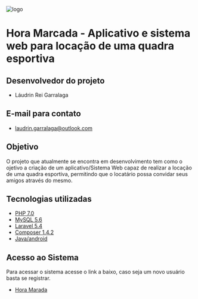 ![logo](http://sisdia.abmes.org.br/images/logo/5000_Logo.jpg)
# **Hora Marcada - Aplicativo e sistema web para locação de uma quadra esportiva** 
## **Desenvolvedor do projeto** 
  
  - Láudrin Rei Garralaga  
  
## **E-mail para contato** 

   - laudrin.garralaga@outlook.com   
 
 ## **Objetivo** 
 
 O projeto que atualmente se encontra em desenvolvimento tem como o ojetivo a criação de um aplicativo/Sistema Web capaz de realizar a locação de uma quadra esportiva, permitindo que o locatário possa convidar seus amigos através do mesmo.
 
 ## **Tecnologias utilizadas** 
 
  - [PHP 7.0](http://www.php.net/)
  - [MySQL 5.6](https://www.mysql.com/)
  - [Laravel 5.4](https://laravel.com/)
  - [Composer 1.4.2](https://getcomposer.org/)
  - [Java/android](https://developer.android.com/studio/index.html?hl=pt-br)
  
  
  ## **Acesso ao Sistema**
  
  Para acessar o sistema acesse o link a baixo, caso seja um novo usuário basta se registrar.
  
 - [Hora Marada](http://horamarcada.ga/)

